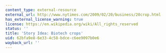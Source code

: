 ```yaml
---
content_type: external-resource
external_url: http://www.nytimes.com/2009/02/20/business/20crop.html
has_external_license_warning: true
license: https://en.wikipedia.org/wiki/All_rights_reserved
status: ''
title: 'Story Idea: Biotech crops'
uid: 62bfa9e8-6e33-4c58-bdce-c6ee9097b0e6
wayback_url: ''
---
```

